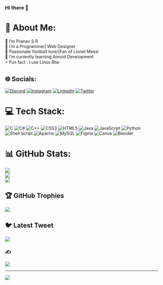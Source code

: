 ### Hi there 👋

# 💫 About Me:
🔭 I’m Pranav S R<br>👯 I’m a Programmer| Web Designer <br>🤝 Passionate football lover|Fan of Lionel Messi <br>🌱 I’m currently learning Anroid Development <br>⚡ Fun fact : I use Linux Btw


## 🌐 Socials:
[![Discord](https://img.shields.io/badge/Discord-%237289DA.svg?logo=discord&logoColor=white)](https://discord.gg/#3770) [![Instagram](https://img.shields.io/badge/Instagram-%23E4405F.svg?logo=Instagram&logoColor=white)](https://instagram.com/https://www.instagram.com/pranav__aji10/) [![LinkedIn](https://img.shields.io/badge/LinkedIn-%230077B5.svg?logo=linkedin&logoColor=white)](https://linkedin.com/in/https://www.linkedin.com/in/pranav-s-r-738504236/) [![Twitter](https://img.shields.io/badge/Twitter-%231DA1F2.svg?logo=Twitter&logoColor=white)](https://twitter.com/https://twitter.com/pranav_sr10) 

# 💻 Tech Stack:
![C](https://img.shields.io/badge/c-%2300599C.svg?style=plastic&logo=c&logoColor=white) ![C#](https://img.shields.io/badge/c%23-%23239120.svg?style=plastic&logo=c-sharp&logoColor=white) ![C++](https://img.shields.io/badge/c++-%2300599C.svg?style=plastic&logo=c%2B%2B&logoColor=white) ![CSS3](https://img.shields.io/badge/css3-%231572B6.svg?style=plastic&logo=css3&logoColor=white) ![HTML5](https://img.shields.io/badge/html5-%23E34F26.svg?style=plastic&logo=html5&logoColor=white) ![Java](https://img.shields.io/badge/java-%23ED8B00.svg?style=plastic&logo=java&logoColor=white) ![JavaScript](https://img.shields.io/badge/javascript-%23323330.svg?style=plastic&logo=javascript&logoColor=%23F7DF1E) ![Python](https://img.shields.io/badge/python-3670A0?style=plastic&logo=python&logoColor=ffdd54) ![Shell Script](https://img.shields.io/badge/shell_script-%23121011.svg?style=plastic&logo=gnu-bash&logoColor=white) ![Apache](https://img.shields.io/badge/apache-%23D42029.svg?style=plastic&logo=apache&logoColor=white) ![MySQL](https://img.shields.io/badge/mysql-%2300f.svg?style=plastic&logo=mysql&logoColor=white) 	![Figma](https://img.shields.io/badge/figma-%23F24E1E.svg?style=plastic&logo=figma&logoColor=white) ![Canva](https://img.shields.io/badge/Canva-%2300C4CC.svg?style=plastic&logo=Canva&logoColor=white) ![Blender](https://img.shields.io/badge/blender-%23F5792A.svg?style=plastic&logo=blender&logoColor=white)
# 📊 GitHub Stats:
![](https://github-readme-stats.vercel.app/api?username=pranavsr10&theme=midnight-purple&hide_border=false&include_all_commits=true&count_private=true)<br/>
![](https://github-readme-streak-stats.herokuapp.com/?user=pranavsr10&theme=midnight-purple&hide_border=false)<br/>
![](https://github-readme-stats.vercel.app/api/top-langs/?username=pranavsr10&theme=midnight-purple&hide_border=false&include_all_commits=true&count_private=true&layout=compact)

## 🏆 GitHub Trophies
![](https://github-profile-trophy.vercel.app/?username=pranavsr10&theme=radical&no-frame=false&no-bg=false&margin-w=4)

## 🐦 Latest Tweet
[![](https://gtce.itsvg.in/api?username=https://twitter.com/pranav_sr10)](https://github.com/VishwaGauravIn/github-twitter-card-embed)

### ✍️ 
![](https://quotes-github-readme.vercel.app/api?type=horizontal&theme=radical)



---
[![](https://visitcount.itsvg.in/api?id=pranavsr10&icon=0&color=0)](https://visitcount.itsvg.in)

<!-- Proudly created with GPRM ( https://gprm.itsvg.in ) -->
